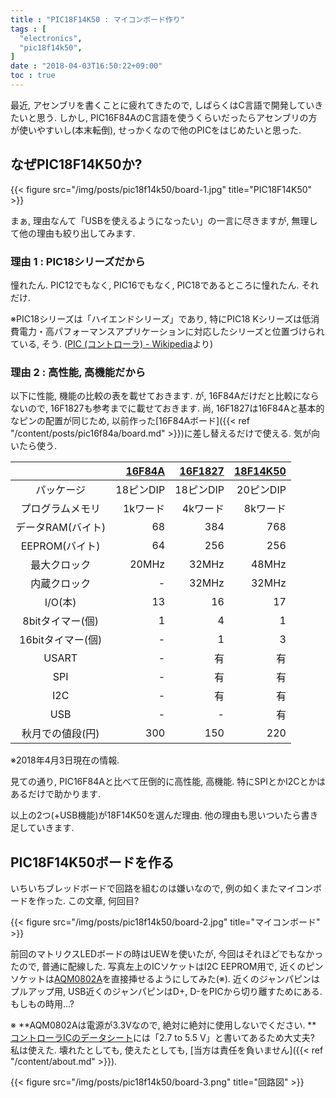 ```yaml
---
title : "PIC18F14K50 : マイコンボード作り"
tags : [
  "electronics",
  "pic18f14k50",
]
date : "2018-04-03T16:50:22+09:00"
toc : true
---
```


最近, アセンブリを書くことに疲れてきたので, 
しばらくはC言語で開発していきたいと思う. 
しかし, PIC16F84AのC言語を使うくらいだったらアセンブリの方が使いやすいし(本末転倒), 
せっかくなので他のPICをはじめたいと思った. 

<!--more-->

## なぜPIC18F14K50か?

{{< figure src="/img/posts/pic18f14k50/board-1.jpg" title="PIC18F14K50" >}}

まぁ, 理由なんて「USBを使えるようになったい」の一言に尽きますが, 無理して他の理由も絞り出してみます.   

### 理由 1 : PIC18シリーズだから

憧れたん. PIC12でもなく, PIC16でもなく, PIC18であるところに憧れたん. それだけ.   

※PIC18シリーズは「ハイエンドシリーズ」であり, 
特にPIC18 Kシリーズは低消費電力・高パフォーマンスアプリケーションに対応したシリーズと位置づけられている, 
そう. ([PIC (コントローラ) - Wikipedia](https://ja.wikipedia.org/wiki/PIC_(%E3%82%B3%E3%83%B3%E3%83%88%E3%83%AD%E3%83%BC%E3%83%A9)#8bit_PIC%E3%82%B7%E3%83%AA%E3%83%BC%E3%82%BA%EF%BC%88%E3%83%87%E3%83%BC%E3%82%BF%E3%83%A1%E3%83%A2%E3%83%AA%E3%81%8C8%E3%83%93%E3%83%83%E3%83%88%E5%B9%85%EF%BC%89)より)

### 理由 2 : 高性能, 高機能だから

以下に性能, 機能の比較の表を載せておきます. 
が, 16F84Aだけだと比較にならないので, 16F1827も参考までに載せておきます. 
尚, 16F1827は16F84Aと基本的なピンの配置が同じため, 
以前作った[16F84Aボード]({{< ref "/content/posts/pic16f84a/board.md" >}})に差し替えるだけで使える. 
気が向いたら使う. 

|  | [16F84A](http://akizukidenshi.com/catalog/g/gI-00097/) | [16F1827](http://akizukidenshi.com/catalog/g/gI-04430/) | [18F14K50](http://akizukidenshi.com/catalog/g/gI-03031/) |
|:-:|--:|--:|--:|
| パッケージ | 18ピンDIP | 18ピンDIP | 20ピンDIP |
| プログラムメモリ | 1kワード | 4kワード | 8kワード |
| データRAM(バイト) | 68 | 384 | 768 |
| EEPROM(バイト) | 64 | 256 | 256 |
| 最大クロック | 20MHz | 32MHz | 48MHz |
| 内蔵クロック | - | 32MHz | 32MHz |
| I/O(本) | 13 | 16 | 17 |
| 8bitタイマー(個) | 1 | 4 | 1 |
| 16bitタイマー(個) | - | 1 | 3 |
| USART | - | 有 | 有 |
| SPI | - | 有 | 有 |
| I2C | - | 有 | 有 |
| USB | - | - | 有 |
| 秋月での値段(円) | 300 | 150 | 220 |

※2018年4月3日現在の情報. 

見ての通り, PIC16F84Aと比べて圧倒的に高性能, 高機能. 
特にSPIとかI2Cとかはあるだけで助かります. 

以上の2つ(+USB機能)が18F14K50を選んだ理由. 
他の理由も思いついたら書き足していきます. 

## PIC18F14K50ボードを作る

いちいちブレッドボードで回路を組むのは嫌いなので, 
例の如くまたマイコンボードを作った. この文章, 何回目?

{{< figure src="/img/posts/pic18f14k50/board-2.jpg" title="マイコンボード" >}}

前回のマトリクスLEDボードの時はUEWを使いたが, 
今回はそれほどでもなかったので, 普通に配線した. 
写真左上のICソケットはI2C EEPROM用で, 
近くのピンソケットは[AQM0802A](http://akizukidenshi.com/catalog/g/gP-06669/)を直接挿せるようにしてみた(※). 
近くのジャンパピンはプルアップ用, 
USB近くのジャンパピンはD+, D-をPICから切り離すためにある. 
もしもの時用...?

※ **AQM0802Aは電源が3.3Vなので, 絶対に絶対に使用しないでください. **
[コントローラICのデータシート](http://akizukidenshi.com/download/ds/sitronix/st7032.pdf)には「2.7 to 5.5 V」と書いてあるため大丈夫? 
私は使えた. 
壊れたとしても, 
使えたとしても, 
[当方は責任を負いません]({{< ref "/content/about.md" >}}).   

{{< figure src="/img/posts/pic18f14k50/board-3.png" title="回路図" >}}
